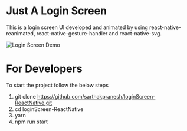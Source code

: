 # Just A Login Screen
This is a login screen UI developed and animated by using react-native-reanimated, react-native-gesture-handler and react-native-svg.

![Login Screen Demo](app.gif)

# For Developers
To start the project follow the below steps
1. git clone https://github.com/sarthakpranesh/loginScreen-ReactNative.git
2. cd loginScreen-ReactNative
3. yarn
4. npm run start
